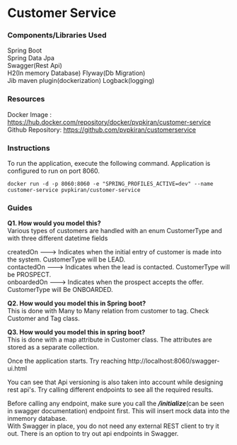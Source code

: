# Customer Service

### Components/Libraries Used
Spring Boot  
Spring Data Jpa  
Swagger(Rest Api)  
H2(In memory Database)
Flyway(Db Migration)  
Jib maven plugin(dockerization)
Logback(logging)

### Resources
Docker Image : https://hub.docker.com/repository/docker/pvpkiran/customer-service  
Github Repository: https://github.com/pvpkiran/customerservice

### Instructions
To run the application, execute the following command. Application is configured to run on port 8060.  
  
`
docker run -d -p 8060:8060 -e "SPRING_PROFILES_ACTIVE=dev" --name customer-service pvpkiran/customer-service
`
### Guides
**Q1. How would you model this?**  
Various types of customers are handled with an enum CustomerType and with three different datetime fields 

createdOn ---> Indicates when the initial entry of customer is made into the system. CustomerType will be LEAD.  
contactedOn ---> Indicates when the lead is contacted. CustomerType will be PROSPECT.  
onboardedOn ---> Indicates when the prospect accepts the offer. CustomerType will Be ONBOARDED.  
 
**Q2. How would you model this in Spring boot?**  
This is done with Many to Many relation from customer to tag. Check Customer and Tag class.  

**Q3. How would you model this in spring boot?**  
This is done with a map attribute in Customer class. The attributes are stored as a separate collection.  

Once the application starts. Try reaching http://localhost:8060/swagger-ui.html

You can see that Api versioning is also taken into account while designing rest api's. 
Try calling different endpoints to see all the required results.  

Before calling any endpoint, make sure you call the _**/initialize**_(can be seen in swagger documentation) endpoint first.
 This will insert mock data into the inmemory database.  
  With Swagger in place, you do not need any external REST client to try it out.
  There is an option to try out api endpoints in Swagger.